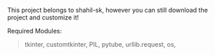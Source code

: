This project belongs to shahil-sk,
however you can still download the project and customize it!

Required Modules:
> tkinter,
>  customtkinter,
>  PIL,
>  pytube,
>  urllib.request,
>  os,
